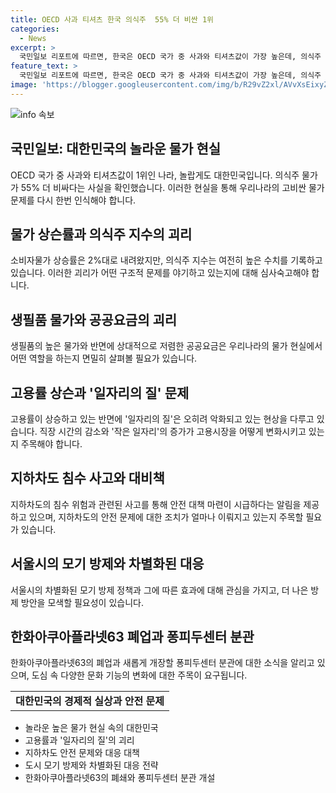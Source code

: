 ```yaml
---
title: OECD 사과 티셔츠 한국 의식주  55% 더 비싼 1위
categories:
  - News
excerpt: >
  국민일보 리포트에 따르면, 한국은 OECD 국가 중 사과와 티셔츠값이 가장 높은데, 의식주 물가는 평균보다 55% 더 비쌌다. 소비자물가 상승률은 2%로 내려앉았지만 생필품 물가는 여전히 높고, 한은은 이를 유통구조 등 구조적인 요인으로 꼽았다. 또, 경향신문은 한국의 고용률이 역대 최고치인데도 일자리의 질이 문제라는 내용을 다루었고, 조선일보는 지하차도의 침수 위험이 여전히 남아있다는 사실을 보도했다. 반면 동아일보는 더워진 날씨로 모기 활동이 증가하고 있으며 서울시의 모기 방제에 대한 노력을 소개했다. 마지막으로 서울신문은 63씨월드가 폐쇄되고 퐁피두센터 분관이 개관된다고 보도했다.
feature_text: >
  국민일보 리포트에 따르면, 한국은 OECD 국가 중 사과와 티셔츠값이 가장 높은데, 의식주 물가는 평균보다 55% 더 비쌌다. 소비자물가 상승률은 2%로 내려앉았지만 생필품 물가는 여전히 높고, 한은은 이를 유통구조 등 구조적인 요인으로 꼽았다. 또, 경향신문은 한국의 고용률이 역대 최고치인데도 일자리의 질이 문제라는 내용을 다루었고, 조선일보는 지하차도의 침수 위험이 여전히 남아있다는 사실을 보도했다. 반면 동아일보는 더워진 날씨로 모기 활동이 증가하고 있으며 서울시의 모기 방제에 대한 노력을 소개했다. 마지막으로 서울신문은 63씨월드가 폐쇄되고 퐁피두센터 분관이 개관된다고 보도했다.
image: 'https://blogger.googleusercontent.com/img/b/R29vZ2xl/AVvXsEixyZcFfHzMRdzZMjFBmAUKJYCLCGyLL1o632UiGVXcaFdKo_bkvkuCioo0uUKlGfBVcT3P84aROyZIXSBEx3Aw5nCQ3pTgDom1WDC4m8eifvWiAmWEEVb4x6G_l8C0QH225ldMjyaFvpxGEBGNO37VmDTDMHGhJPq73UglMfDca1-0aw/s1600/blogspot.png'
---
```


<p><img src="https://blogger.googleusercontent.com/img/b/R29vZ2xl/AVvXsEixyZcFfHzMRdzZMjFBmAUKJYCLCGyLL1o632UiGVXcaFdKo_bkvkuCioo0uUKlGfBVcT3P84aROyZIXSBEx3Aw5nCQ3pTgDom1WDC4m8eifvWiAmWEEVb4x6G_l8C0QH225ldMjyaFvpxGEBGNO37VmDTDMHGhJPq73UglMfDca1-0aw/s1600/blogspot.png" alt="info 속보" /></p>

<h2 data-ke-size="size26">국민일보: 대한민국의 놀라운 물가 현실</h2>

<p data-ke-size="size16">OECD 국가 중 사과와 티셔츠값이 1위인 나라, 놀랍게도 대한민국입니다. 의식주 물가가 55% 더 비싸다는 사실을 확인했습니다. 이러한 현실을 통해 우리나라의 고비싼 물가 문제를 다시 한번 인식해야 합니다.</p>

<h2 data-ke-size="size26">물가 상슨률과 의식주 지수의 괴리</h2>

<p data-ke-size="size16">소비자물가 상승률은 2%대로 내려왔지만, 의식주 지수는 여전히 높은 수치를 기록하고 있습니다. 이러한 괴리가 어떤 구조적 문제를 야기하고 있는지에 대해 심사숙고해야 합니다.</p>

<h2 data-ke-size="size26">생필품 물가와 공공요금의 괴리</h2>

<p data-ke-size="size16">생필품의 높은 물가와 반면에 상대적으로 저렴한 공공요금은 우리나라의 물가 현실에서 어떤 역할을 하는지 면밀히 살펴볼 필요가 있습니다.</p>

<h2 data-ke-size="size26">고용률 상슨과 '일자리의 질' 문제</h2>

<p data-ke-size="size16">고용률이 상승하고 있는 반면에 '일자리의 질'은 오히려 악화되고 있는 현상을 다루고 있습니다. 직장 시간의 감소와 '작은 일자리'의 증가가 고용시장을 어떻게 변화시키고 있는지 주목해야 합니다.</p>

<h2 data-ke-size="size26">지하차도 침수 사고와 대비책</h2>

<p data-ke-size="size16">지하차도의 침수 위험과 관련된 사고를 통해 안전 대책 마련이 시급하다는 알림을 제공하고 있으며, 지하차도의 안전 문제에 대한 조치가 얼마나 이뤄지고 있는지 주목할 필요가 있습니다.</p>

<h2 data-ke-size="size26">서울시의 모기 방제와 차별화된 대응</h2>

<p data-ke-size="size16">서울시의 차별화된 모기 방제 정책과 그에 따른 효과에 대해 관심을 가지고, 더 나은 방제 방안을 모색할 필요성이 있습니다.</p>

<h2 data-ke-size="size26">한화아쿠아플라넷63 폐업과 퐁피두센터 분관</h2>

<p data-ke-size="size16">한화아쿠아플라넷63의 폐업과 새롭게 개장할 퐁피두센터 분관에 대한 소식을 알리고 있으며, 도심 속 다양한 문화 기능의 변화에 대한 주목이 요구됩니다.</p>

<table>
  <tr>
    <td style="text-align: center; height: 17px;"><b>대한민국의 경제적 실상과 안전 문제</b></td>
  </tr>
</table>

<ul>
  <li>놀라운 높은 물가 현실 속의 대한민국</li>
  <li>고용률과 '일자리의 질'의 괴리</li>
  <li>지하차도 안전 문제와 대응 대책</li>
  <li>도시 모기 방제와 차별화된 대응 전략</li>
  <li>한화아쿠아플라넷63의 폐쇄와 퐁피두센터 분관 개설</li>
</ul>

<p data-ke-size="size16">&nbsp;</p>

